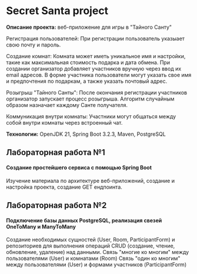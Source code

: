 # Secret Santa project

**Описание проекта:** веб-приложение для игры в "Тайного Санту" 

Регистрация пользователей:
При регистрации пользователь указыает свою почту и пароль.

Создание комнат:
Комната может иметь уникальное имя и настройки, такие как максимальная стоимость подарка и дата обмена. При создании организатор добавляет участников вручную через ввод их email адресов. В форме участника пользователи могут указать свое имя и предпочтения по подаркам, а также указать почтовый адрес.

Розыгрыш "Тайного Санты":
После окончания регистрации участников организатор запускает процесс розыгрыша. Алгоритм случайным образом назначает каждому Санте получателя. 

Коммуникация внутри комнаты:
Участники могут общаться между собой внутри комнаты через встроенный чат.

**Технологии:** OpenJDK 21, Spring Boot 3.2.3, Maven, PostgreSQL
 
## Лабораторная работа №1 
#### Создание простейшего сервиса с помощью Spring Boot
Изучение материала по архитектуре веб-приложений, создание и настройка проекта, создание GET ендпоинта.


## Лабораторная работа №2
#### Подключение базы данных PostgreSQL, реализация свезей OneToMany и ManyToMany
Создание необходимых сущностей (User, Room, ParticipantForm) и репозиториев для выполнения операций CRUD (создание, чтение, обновление, удаление) над данными.
Связь "многие ко многим" между пользователями (User) и комнатами (Room) 
Связь "один ко многим" между пользователями (User) и формами участников (ParticipantForm)
